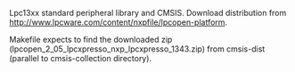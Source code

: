 Lpc13xx standard peripheral library and CMSIS.
Download distribution from http://www.lpcware.com/content/nxpfile/lpcopen-platform.

Makefile expects to find the downloaded zip (lpcopen_2_05_lpcxpresso_nxp_lpcxpresso_1343.zip) from
cmsis-dist (parallel to cmsis-collection directory).

